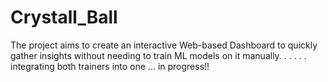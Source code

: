# Crystall_Ball

The project aims to create an interactive Web-based Dashboard to quickly gather insights without needing to train
ML models on it manually.
.
.
.
.
.
integrating both trainers into one ... in progress!!
